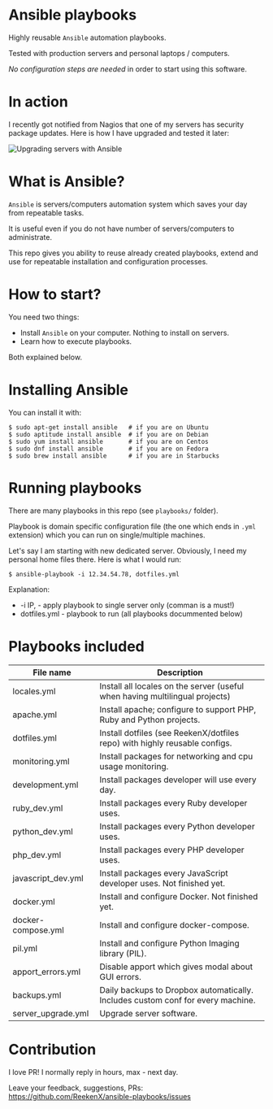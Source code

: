 # Ansible playbooks

Highly reusable `Ansible` automation playbooks.

Tested with production servers and personal laptops / computers.

*No configuration steps are needed* in order to start using this software.

# In action

I recently got notified from Nagios that one of my servers has security package updates. Here is how I have upgraded and tested it later:

![Upgrading servers with Ansible](https://www.jarmalavicius.lt/assets/ansible_serveriu_atnaujinimui.gif)

# What is Ansible?

`Ansible` is servers/computers automation system which saves your day from repeatable tasks.

It is useful even if you do not have number of servers/computers to administrate.

This repo gives you ability to reuse already created playbooks, extend and use for repeatable installation and configuration processes.

# How to start?

You need two things:

- Install `Ansible` on your computer. Nothing to install on servers.
- Learn how to execute playbooks.

Both explained below.

# Installing Ansible

You can install it with:

    $ sudo apt-get install ansible   # if you are on Ubuntu
    $ sudo aptitude install ansible  # if you are on Debian
    $ sudo yum install ansible       # if you are on Centos
    $ sudo dnf install ansible       # if you are on Fedora
    $ sudo brew install ansible      # if you are in Starbucks

# Running playbooks

There are many playbooks in this repo (see `playbooks/` folder).

Playbook is domain specific configuration file (the one which ends in `.yml` extension) which you can run on single/multiple machines.

Let's say I am starting with new dedicated server. Obviously, I need my personal home files there. Here is what I would run:

    $ ansible-playbook -i 12.34.54.78, dotfiles.yml

Explanation:

- -i IP, - apply playbook to single server only (comman is a must!)
- dotfiles.yml - playbook to run (all playbooks docummented below)

# Playbooks included

| File name          | Description                                                                     |
|--------------------|---------------------------------------------------------------------------------|
| locales.yml        | Install all locales on the server (useful when having multilingual projects)    |
| apache.yml         | Install apache; configure to support PHP, Ruby and Python projects.             |
| dotfiles.yml       | Install dotfiles (see ReekenX/dotfiles repo) with highly reusable configs.      |
| monitoring.yml     | Install packages for networking and cpu usage monitoring.                       |
| development.yml    | Install packages developer will use every day.                                  |
| ruby_dev.yml       | Install packages every Ruby developer uses.                                     |
| python_dev.yml     | Install packages every Python developer uses.                                   |
| php_dev.yml        | Install packages every PHP developer uses.                                      |
| javascript_dev.yml | Install packages every JavaScript developer uses. Not finished yet.             |
| docker.yml         | Install and configure Docker. Not finished yet.                                 |
| docker-compose.yml | Install and configure docker-compose.                                           |
| pil.yml            | Install and configure Python Imaging library (PIL).                             |
| apport_errors.yml  | Disable apport which gives modal about GUI errors.                              |
| backups.yml        | Daily backups to Dropbox automatically. Includes custom conf for every machine. |
| server_upgrade.yml | Upgrade server software.                                                        |

# Contribution

I love PR! I normally reply in hours, max - next day.

Leave your feedback, suggestions, PRs:  https://github.com/ReekenX/ansible-playbooks/issues
